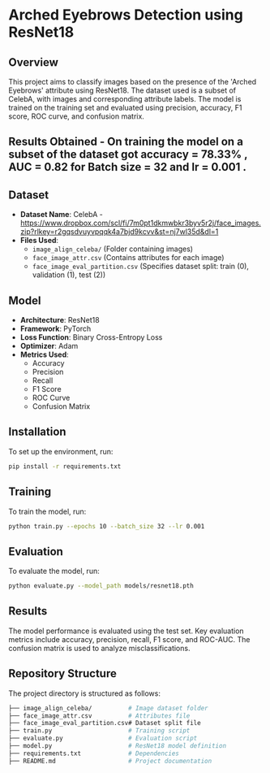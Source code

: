 # Arched Eyebrows Detection using ResNet18

## Overview
This project aims to classify images based on the presence of the 'Arched Eyebrows' attribute using ResNet18. The dataset used is a subset of CelebA, with images and corresponding attribute labels. The model is trained on the training set and evaluated using precision, accuracy, F1 score, ROC curve, and confusion matrix.
## Results Obtained - On training the model on a subset of the dataset got accuracy = 78.33% , AUC = 0.82 for Batch size = 32 and lr = 0.001  .

## Dataset
- **Dataset Name**: CelebA - https://www.dropbox.com/scl/fi/7m0pt1dkmwbkr3byv5r2j/face_images.zip?rlkey=r2gqsdvuyvpqqk4a7bjd9kcvv&st=nj7wl35d&dl=1
- **Files Used**:
  - `image_align_celeba/` (Folder containing images)
  - `face_image_attr.csv` (Contains attributes for each image)
  - `face_image_eval_partition.csv` (Specifies dataset split: train (0), validation (1), test (2))

## Model
- **Architecture**: ResNet18
- **Framework**: PyTorch
- **Loss Function**: Binary Cross-Entropy Loss
- **Optimizer**: Adam
- **Metrics Used**:
  - Accuracy
  - Precision
  - Recall
  - F1 Score
  - ROC Curve
  - Confusion Matrix

## Installation
To set up the environment, run:
```bash
pip install -r requirements.txt
```
## Training 
To train the model, run:
```bash
python train.py --epochs 10 --batch_size 32 --lr 0.001
```
## Evaluation
To evaluate the model, run:
```bash
python evaluate.py --model_path models/resnet18.pth
```
## Results
The model performance is evaluated using the test set.
Key evaluation metrics include accuracy, precision, recall, F1 score, and ROC-AUC.
The confusion matrix is used to analyze misclassifications.

## Repository Structure
The project directory is structured as follows:
```bash
├── image_align_celeba/          # Image dataset folder
├── face_image_attr.csv          # Attributes file
├── face_image_eval_partition.csv# Dataset split file
├── train.py                     # Training script
├── evaluate.py                  # Evaluation script
├── model.py                     # ResNet18 model definition
├── requirements.txt             # Dependencies
├── README.md                    # Project documentation
```


